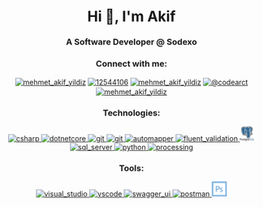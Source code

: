 <h1 align="center">Hi 👋, I'm Akif</h1>
<h3 align="center">A Software Developer @ Sodexo</h3>


<h3 align="center">Connect with me:</h3>
<p align="center">
<a href="https://www.linkedin.com/in/mehmet-akif-yildiz" target="blank"><img align="center" src="https://commons.wikimedia.org/wiki/Category:LinkedIn_icons#/media/File:LinkedIn_PNG16.png" alt="mehmet_akif_yildiz" height="30" width="30" /></a>
<a href="https://www.hackerrank.com/codearct" target="blank"><img align="center" src="https://upload.wikimedia.org/wikipedia/commons/thumb/6/65/HackerRank_logo.png/600px-HackerRank_logo.png" alt="12544106" height="45" width="45" /></a>
<a href="https://www.instagram.com/may_arch82/" target="blank"><img align="center" src="https://upload.wikimedia.org/wikipedia/commons/thumb/e/e7/Instagram_logo_2016.svg/1200px-Instagram_logo_2016.svg.png" alt="mehmet_akif_yildiz" height="30" width="30" /></a>
<a href="https://medium.com/@codearct" target="blank"><img align="center" src="https://cdn.jsdelivr.net/npm/simple-icons@3.0.1/icons/medium.svg" alt="@codearct" height="30" width="40" /></a>
<a href="https://twitter.com/codearct" target="blank"><img align="center" src="https://upload.wikimedia.org/wikipedia/commons/thumb/1/19/Twitter_icon.svg/450px-Twitter_icon.svg.png" alt="mehmet_akif_yildiz" height="30" width="26" /></a>
</p>

<h3 align="center">Technologies:</h3>
<p align="center"> 
<a href="https://docs.microsoft.com/en-us/dotnet/csharp/" target="_blank"> <img src="https://seeklogo.com/images/C/c-sharp-c-logo-02F17714BA-seeklogo.com.png" alt="csharp" width="27" height="30"/> </a>
<a href="https://dotnet.microsoft.com/" target="_blank"> <img src="https://upload.wikimedia.org/wikipedia/commons/thumb/e/ee/.NET_Core_Logo.svg/1200px-.NET_Core_Logo.svg.png" alt="dotnetcore" width="30" height="30"/> </a> 
<a href="https://git-scm.com/" target="_blank"> <img src="https://www.vectorlogo.zone/logos/git-scm/git-scm-icon.svg" alt="git" width="30" height="30"/> </a> 
<a href="https://autofac.org/" target="_blank"> <img src="https://autofac.org/img/autofac_web-banner_character.svg" alt="git" width="30" height="30"/> </a>
<a href="https://automapper.org/" target="_blank"> <img src="https://avatars.githubusercontent.com/u/890883?s=200&v=4" alt="automapper" width="30" height="30"/> </a>
<a href="https://fluentvalidation.net/" target="_blank"> <img src="https://image.pngaaa.com/609/4873609-middle.png" alt="fluent_validation" width="30" height="30"/> </a> 
<a href="https://www.postgresql.org" target="_blank"> <img src="https://raw.githubusercontent.com/devicons/devicon/master/icons/postgresql/postgresql-original-wordmark.svg" alt="postgresql" width="30" height="30"/>
</a>
<a href="https://docs.microsoft.com/en-us/sql/sql-server/?view=sql-server-ver15" target="_blank"> <img src="https://upload.wikimedia.org/wikipedia/de/thumb/8/8c/Microsoft_SQL_Server_Logo.svg/2000px-Microsoft_SQL_Server_Logo.svg.png" alt="sql_server" width="30" height="30"/> </a>
<a href="https://www.python.org/" target="_blank"> <img src="https://upload.wikimedia.org/wikipedia/commons/c/c3/Python-logo-notext.svg" alt="python" width="30" height="30"/> </a>
<a href="https://processing.org/" target="_blank"> <img src="https://upload.wikimedia.org/wikipedia/commons/2/2e/Processing_3_logo.png" alt="processing" width="30" height="30"/> </a>

</p>  
<h3 align="center">Tools:</h3>
<p align="center">
<a href="https://visualstudio.microsoft.com/" target="_blank"> <img src="https://upload.wikimedia.org/wikipedia/commons/5/59/Visual_Studio_Icon_2019.svg" alt="visual_studio" width="30" height="30"/> </a> 
<a href="https://code.visualstudio.com/" target="_blank"> <img src="https://upload.wikimedia.org/wikipedia/commons/thumb/9/9a/Visual_Studio_Code_1.35_icon.svg/1024px-Visual_Studio_Code_1.35_icon.svg.png" alt="vscode" width="30" height="30"/> </a>
<a href="https://swagger.io/" target="_blank"> <img src="https://upload.wikimedia.org/wikipedia/commons/a/ab/Swagger-logo.png" alt="swagger_ui" width="30" height="30"/> </a>
<a href="https://postman.com" target="_blank"> <img src="https://www.vectorlogo.zone/logos/getpostman/getpostman-icon.svg" alt="postman" width="30" height="30"/> </a> 
<a href="https://www.photoshop.com/en" target="_blank"> <img src="https://raw.githubusercontent.com/devicons/devicon/master/icons/photoshop/photoshop-line.svg" alt="photoshop" width="30" height="30"/> </a> 
